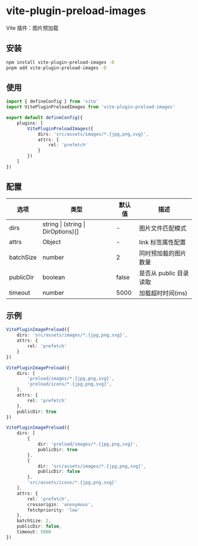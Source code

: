 # vite-plugin-preload-images

Vite 插件：图片预加载 

## 安装

```bash
npm install vite-plugin-preload-images -D
pnpm add vite-plugin-preload-images -D
```

## 使用

```typescript
import { defineConfig } from 'vite'
import VitePluginPreloadImages from 'vite-plugin-preload-images'

export default defineConfig({
    plugins: [
        VitePluginPreloadImages({
            dirs: 'src/assets/images/*.{jpg,png,svg}',
            attrs: {
                rel: 'prefetch'
            }
        })
    ]
})
```

## 配置

| 选项 | 类型 | 默认值 | 描述 |
|------|------|--------|------|
| dirs | string \| (string \| DirOptions)[] | - | 图片文件匹配模式 |
| attrs | Object | - | link 标签属性配置 |
| batchSize | number | 2 | 同时预加载的图片数量 |
| publicDir | boolean | false | 是否从 public 目录读取 |
| timeout | number | 5000 | 加载超时时间(ms) |

## 示例

```typescript
VitePluginImagePreload({
    dirs: 'src/assets/images/*.{jpg,png,svg}',
    attrs: {
        rel: 'prefetch'
    }
})
```

```typescript
VitePluginImagePreload({
    dirs: [
        'preload/images/*.{jpg,png,svg}',
        'preload/icons/*.{jpg,png,svg}',
    ],
    attrs: {
        rel: 'prefetch'
    },
    publicDir: true
})
```

```typescript
VitePluginImagePreload({
    dirs: [
        {
            dir: 'preload/images/*.{jpg,png,svg}',
            publicDir: true
        },
        {
            dir: 'src/assets/images/*.{jpg,png,svg}',
            publicDir: false
        },
        'src/assets/icons/*.{jpg,png,svg}'
    ],
    attrs: {
        rel: 'prefetch',
        crossorigin: 'anonymous',
        fetchpriority: 'low'
    },
    batchSize: 2,
    publicDir: false,
    timeout: 5000
})
```
